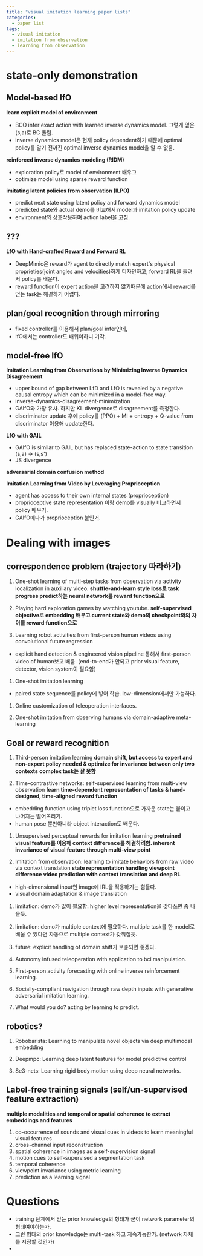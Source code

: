 ```yaml
---
title: "visual imitation learning paper lists"
categories:
  - paper list
tags:
  - visual imitation
  - imitation from observation
  - learning from observation
---
```


# state-only demonstration


## Model-based IfO

**learn explicit model of environment**
- BCO infer exact action with learned inverse dynamics model. 그렇게 얻은 (s,a)로 BC 돌림. 
- inverse dynamics model은 현재 policy dependent하기 때문에 optimal policy를 알기 전까진 optimal inverse dynamics model을 알 수 없음.

**reinforced inverse dynamics modeling (RIDM)**
- exploration policy로 model of environment 배우고
- optimize model using sparse reward function

**imitating latent policies from observation (ILPO)**
- predict next state using latent policy and forward dynamics model
- predicted state와 actual demo를 비교해서 model과 imitation policy update
- environment와 상호작용하며 action label을 고침.

## ???
**LfO with Hand-crafted Reward and Forward RL**

- DeepMimic은 reward가 agent to directly match expert's physical proprieties(joint angles and velocities)하게 디자인하고, forward RL을 돌려서 policy를 배운다.
- reward function이 expert action을 고려하지 않기때문에 action에서 reward를 얻는 task는 해결하기 어렵다.

## plan/goal recognition through mirroring
- fixed controller를 이용해서 plan/goal infer인데,
- IfO에서는 controller도 배워야하니 기각.

## model-free IfO
**Imitation Learning from Observations by Minimizing Inverse Dynamics Disagreement**

- upper bound of gap between LfD and LfO is revealed by a negative causal entropy which can be minimized in a model-free way.
- inverse-dynamics-disagreement-minimization
- GAIfO와 가장 유사. 하지만 KL divergence로 disagreement를 측정한다.
- discriminator update 후에 policy를 (PPO) + MI + entropy + Q-value from discriminator 이용해 update한다.

**LfO with GAIL**

- GAIfO is similar to GAIL but has replaced state-action to state transition (s,a) -> (s,s')
- JS divergence

**adversarial domain confusion method**

**Imitation Learning from Video by Leveraging Proprioception**

- agent has access to their own internal states (proprioception)
- proprioceptive state representation 이랑 demo를 visually 비교하면서 policy 배우기.
- GAIfO에다가 proprioception 붙인거.

# Dealing with images

## correspondence problem (trajectory 따라하기)



1. One-shot learning of multi-step tasks from observation via activity localization in auxiliary video.
**shuffle-and-learn style loss로 task progress predict하는 neural network를 reward function으로**

1. Playing hard exploration games by watching youtube.
**self-supervised objective로 embedding 배우고 current state와 demo의 checkpoint와의 차이를 reward function으로**


   

  
1. Learning robot activities from first-person human videos using convolutional future regression
  - explicit hand detection & engineered vision pipeline 통해서 first-person video of human보고 배움. (end-to-end가 안되고 prior visual feature, detector, vision system이 필요함)

1. One-shot imitation learning
  - paired state sequence를 policy에 넣어 학습. low-dimension에서만 가능하다.
  
1. Online customization of teleoperation interfaces.

1. One-shot imitation from observing humans via domain-adaptive meta-learning

## Goal or reward recognition 

1. Third-person imitation learning
   **domain shift, but access to expert and non-expert policy needed & optimize for invariance between only two contexts**
   **complex task는 잘 못함**
   
1. Time-contrastive networks: self-supervised learning from multi-view observation
  **learn time-dependent representation of tasks & hand-designed, time-aligned reward function**
  - embedding function using triplet loss function으로 가까운 state는 붙이고 나머지는 떨어뜨리기.
  - human pose 뿐만아니라 object interaction도 배운다. 

1. Unsupervised perceptual rewards for imitation learning
  **pretrained visual feature를 이용해 context difference를 해결하려함. inherent invariance of visual feature through multi-view point**

1. Imitation from observation: learning to imitate behaviors from raw video via context translation
  **state representation handling viewpoint difference**
  **video prediction with context translation and deep RL**
  - high-dimensional input인 image에 IRL을 적용하기는 힘들다.
  - visual domain adaptation & image translation
  1. limitation: demo가 많이 필요함. higher level representation을 갖다쓰면 좀 나을듯.
  2. limitation: demo가 multiple context에 필요하다. multiple task를 한 model로 배울 수 있다면 자동으로 multiple context가 갖춰질듯.
  3. future: explicit handling of domain shift가 보충되면 좋겠다.
  
1. Autonomy infused teleoperation with application to bci manipulation.

1. First-person activity forecasting with online inverse reinforcement learning.

1. Socially-compliant navigation through raw depth inputs with generative adversarial imitation learning.

1. What would you do? acting by learning to predict.

  
## robotics?

1. Robobarista: Learning to manipulate novel objects via deep multimodal embedding

1. Deepmpc: Learning deep latent features for model predictive control

1. Se3-nets: Learning rigid body motion using deep neural networks.


## Label-free training signals (self/un-supervised feature extraction)

**multiple modalities and temporal or spatial coherence to extract embeddings and features**
1. co-occurrence of sounds and visual cues in videos to learn meaningful visual features
1. cross-channel input reconstruction
1. spatial coherence in images as a self-supervision signal
1. motion cues to self-supervised a segmentation task
1. temporal coherence
1. viewpoint invariance using metric learning
1. prediction as a learning signal


# Questions

- training 단계에서 얻는 prior knowledge의 형태가 굳이 network parameter의 형태여야하는가. 
- 그런 형태의 prior knowledge는 multi-task 하고 지속가능한가. (network 자체를 저장할 것인가)
- 
